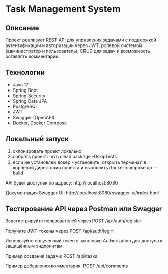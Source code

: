 # Task Management System

## Описание
Проект реализует REST API для управления задачами с поддержкой аутентификации и авторизации через JWT, ролевой системой (администратор и пользователь), CRUD для задач и возможность оставлять комментарии.

## Технологии
- Java 17
- Spring Boot
- Spring Security
- Spring Data JPA
- PostgreSQL
- JWT
- Swagger (OpenAPI)
- Docker, Docker Compose

## Локальный запуск
1) склонировать проект локально 
2) собрать проект: mvn clean package -DskipTests
3) если не установлен докер - установить, открыть терминал в корневой директории проекта и выполнить docker-compose up --build

API будет доступен по адресу: http://localhost:8080

Документация Swagger UI: http://localhost:8080/swagger-ui/index.html

## Тестирование API через Postman или Swagger
Зарегистрируйте пользователей через POST /api/auth/register

Получите JWT-токены через POST /api/auth/login

Используйте полученный токен в заголовке Authorization для доступа к защищённым эндпоинтам.

Пример создания задачи: POST /api/tasks

Пример добавления комментария: POST /api/comments
